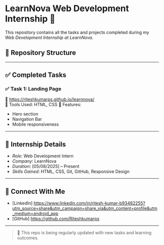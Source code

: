 # LearnNova Web Development Internship 🚀

This repository contains all the tasks and projects completed during my *Web Development Internship at LearnNova*.

## 📁 Repository Structure
---

## ✅ Completed Tasks

### ✅ Task 1: Landing Page  
🔗 https://riteshkumarps.github.io/learnnova/  
🧰 Tools Used: HTML, CSS
📌 Features:
- Hero section
- Navigation Bar
- Mobile responsiveness

---

## 💼 Internship Details
- *Role*: Web Development Intern  
- *Company*: LearnNova  
- *Duration*: [05/08/2025] – Present  
- *Skills Gained*: HTML, CSS, Git, GitHub, Responsive Design  

---

## 🔗 Connect With Me
- [LinkedIn] https://www.linkedin.com/in/ritesh-kumar-b93482255?utm_source=share&utm_campaign=share_via&utm_content=profile&utm_medium=android_app
- [GitHub]  https://github.com/Riteshkumarps

---

> 📌 This repo is being regularly updated with new tasks and learning outcomes.
